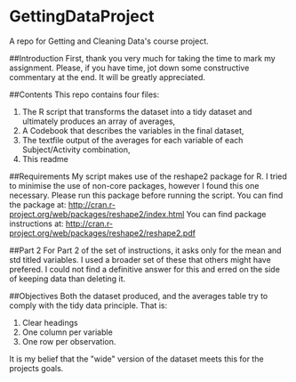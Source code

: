 # GettingDataProject
A repo for Getting and Cleaning Data's course project.

##Introduction
First, thank you very much for taking the time to mark my assignment. Please, if you have time, jot down some constructive 
commentary at the end. It will be greatly appreciated.

##Contents
This repo contains four files:
1. The R script that transforms the dataset into a tidy dataset and ultimately produces an array of averages,
2. A Codebook that describes the variables in the final dataset,
3. The textfile output of the averages for each variable of each Subject/Activity combination,
4. This readme

##Requirements
My script makes use of the reshape2 package for R. I tried to minimise the use of non-core packages, however I found this one
necessary. Please run this package before running the script.
You can find the package at: http://cran.r-project.org/web/packages/reshape2/index.html
You can find package instructions at: http://cran.r-project.org/web/packages/reshape2/reshape2.pdf

##Part 2
For Part 2 of the set of instructions, it asks only for the mean and std titled variables. I used a broader set of these that 
others might have prefered. I could not find a definitive answer for this and erred on the side of keeping data than deleting 
it.

##Objectives
Both the dataset produced, and the averages table try to comply with the tidy data principle. That is:
1. Clear headings
2. One column per variable
3. One row per observation.

It is my belief that the "wide" version of the dataset meets this for the projects goals. 

